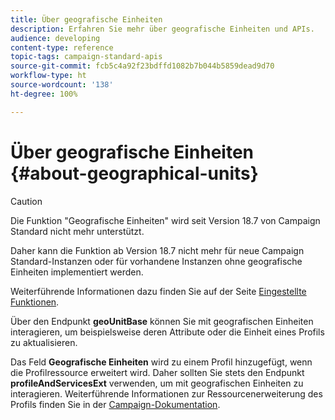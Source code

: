 ```yaml
---
title: Über geografische Einheiten
description: Erfahren Sie mehr über geografische Einheiten und APIs.
audience: developing
content-type: reference
topic-tags: campaign-standard-apis
source-git-commit: fcb5c4a92f23bdffd1082b7b044b5859dead9d70
workflow-type: ht
source-wordcount: '138'
ht-degree: 100%

---
```



# Über geografische Einheiten {#about-geographical-units}

>[!CAUTION]
>
>Die Funktion &quot;Geografische Einheiten&quot; wird seit Version 18.7 von Campaign Standard nicht mehr unterstützt.
>
>Daher kann die Funktion ab Version 18.7 nicht mehr für neue Campaign Standard-Instanzen oder für vorhandene Instanzen ohne geografische Einheiten implementiert werden.
>
>Weiterführende Informationen dazu finden Sie auf der Seite <a href="https://experienceleague.adobe.com/docs/campaign-standard/using/release-notes/deprecated-features.html?lang=de">Eingestellte Funktionen</a>.

Über den Endpunkt **geoUnitBase** können Sie mit geografischen Einheiten interagieren, um beispielsweise deren Attribute oder die Einheit eines Profils zu aktualisieren.

Das Feld **Geografische Einheiten** wird zu einem Profil hinzugefügt, wenn die Profilressource erweitert wird. Daher sollten Sie stets den Endpunkt **profileAndServicesExt** verwenden, um mit geografischen Einheiten zu interagieren. Weiterführende Informationen zur Ressourcenerweiterung des Profils finden Sie in der [Campaign-Dokumentation](https://experienceleague.adobe.com/docs/campaign-standard/using/administrating/users-and-security/organizational-units.html?lang=de#organizational-units).
